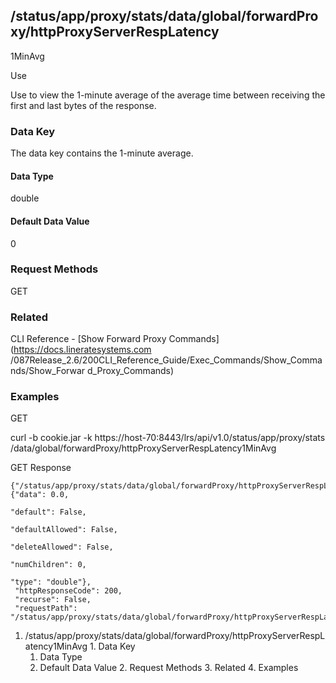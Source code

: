 ## /status/app/proxy/stats/data/global/forwardProxy/httpProxyServerRespLatency
1MinAvg

Use

Use to view the 1-minute average of the average time between receiving the
first and last bytes of the response.

### Data Key

The data key contains the 1-minute average.

#### Data Type

double

#### Default Data Value

0

### Request Methods

GET

### Related

CLI Reference - [Show Forward Proxy Commands](https://docs.lineratesystems.com
/087Release_2.6/200CLI_Reference_Guide/Exec_Commands/Show_Commands/Show_Forwar
d_Proxy_Commands)

### Examples

GET

curl -b cookie.jar -k https://host-70:8443/lrs/api/v1.0/status/app/proxy/stats
/data/global/forwardProxy/httpProxyServerRespLatency1MinAvg

GET Response

    
    
    {"/status/app/proxy/stats/data/global/forwardProxy/httpProxyServerRespLatency1MinAvg": {"data": 0.0,
                                                                                             "default": False,
                                                                                             "defaultAllowed": False,
                                                                                             "deleteAllowed": False,
                                                                                             "numChildren": 0,
                                                                                             "type": "double"},
     "httpResponseCode": 200,
     "recurse": False,
     "requestPath": "/status/app/proxy/stats/data/global/forwardProxy/httpProxyServerRespLatency1MinAvg"}
    

  1. /status/app/proxy/stats/data/global/forwardProxy/httpProxyServerRespLatency1MinAvg
    1. Data Key
      1. Data Type
      2. Default Data Value
    2. Request Methods
    3. Related
    4. Examples

